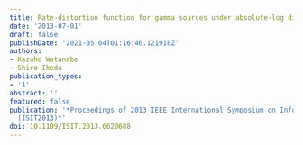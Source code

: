 ```yaml
---
title: Rate-distortion function for gamma sources under absolute-log distortion measure
date: '2013-07-01'
draft: false
publishDate: '2021-05-04T01:16:46.121918Z'
authors:
- Kazuho Watanabe
- Shiro Ikeda
publication_types:
- '1'
abstract: ''
featured: false
publication: '*Proceedings of 2013 IEEE International Symposium on Information Theory
  (ISIT2013)*'
doi: 10.1109/ISIT.2013.6620688
---
```


